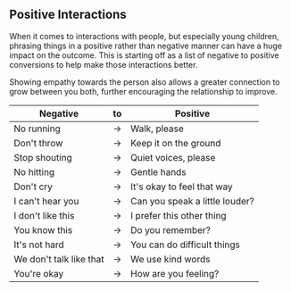 ## Positive Interactions
When it comes to interactions with people, but especially young children, phrasing things in a positive rather than negative manner can have a huge impact on the outcome. This is starting off as a list of negative to positive conversions to help make those interactions better.

Showing empathy towards the person also allows a greater connection to grow between you both, further encouraging the relationship to improve.

Negative | to | Positive
---------| -- | --------
No running | &rarr; | Walk, please
Don't throw | &rarr; | Keep it on the ground
Stop shouting | &rarr; | Quiet voices, please
No hitting | &rarr; | Gentle hands
Don't cry | &rarr; | It's okay to feel that way
I can't hear you | &rarr; | Can you speak a little louder?
I don't like this | &rarr; | I prefer this other thing
You know this | &rarr; | Do you remember?
It's not hard | &rarr; | You can do difficult things
We don't talk like that | &rarr; | We use kind words
You're okay | &rarr; | How are you feeling?
